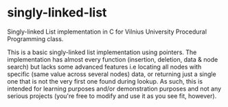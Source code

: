 # singly-linked-list
Singly-linked List implementation in C for Vilnius University Procedural Programming class.

This is a basic singly-linked list implementation using pointers.
The implementation has almost every function (insertion, deletion, data & node search) but lacks some advanced features i.e locating all nodes with specific (same value across several nodes) data, or returning just a single one that is not the very first one found during lookup. As such, this is intended for learning purposes and/or demonstration purposes and not any serious projects (you're free to modify and use it as you see fit, however).
